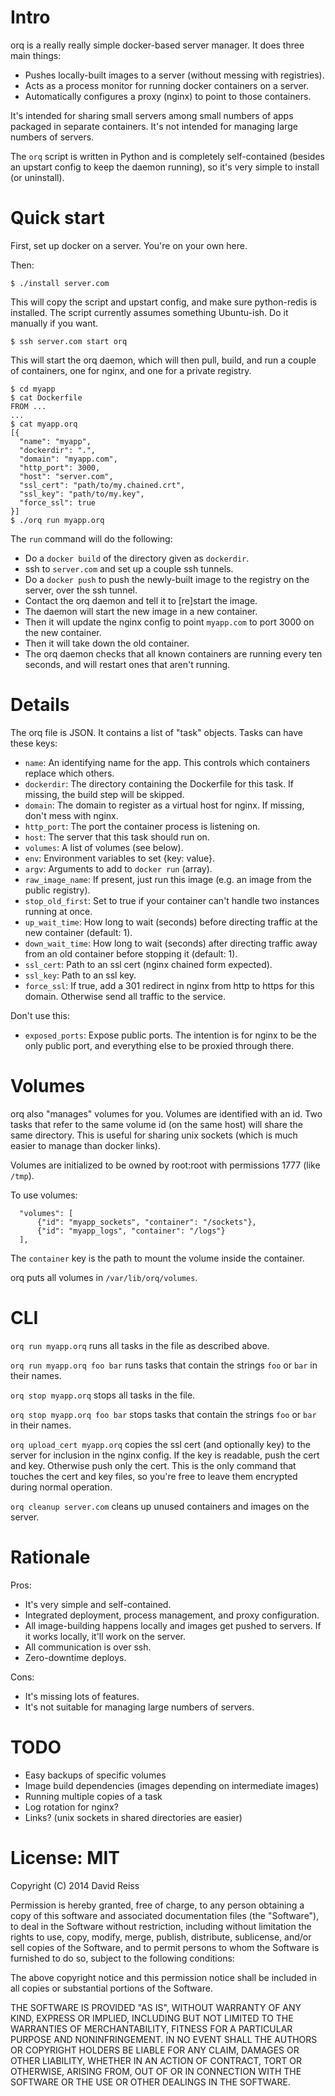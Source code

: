 
Intro
=====

orq is a really really simple docker-based server manager. It does three main
things:

- Pushes locally-built images to a server (without messing with registries).
- Acts as a process monitor for running docker containers on a server.
- Automatically configures a proxy (nginx) to point to those containers.

It's intended for sharing small servers among small numbers of apps packaged in
separate containers. It's not intended for managing large numbers of servers.

The `orq` script is written in Python and is completely self-contained (besides
an upstart config to keep the daemon running), so it's very simple to install
(or uninstall).


Quick start
===========

First, set up docker on a server. You're on your own here.

Then:

```
$ ./install server.com
```

This will copy the script and upstart config, and make sure python-redis is
installed. The script currently assumes something Ubuntu-ish. Do it manually if
you want.

```
$ ssh server.com start orq
```

This will start the orq daemon, which will then pull, build, and run a couple of
containers, one for nginx, and one for a private registry.

```
$ cd myapp
$ cat Dockerfile
FROM ...
...
$ cat myapp.orq
[{
  "name": "myapp",
  "dockerdir": ".",
  "domain": "myapp.com",
  "http_port": 3000,
  "host": "server.com",
  "ssl_cert": "path/to/my.chained.crt",
  "ssl_key": "path/to/my.key",
  "force_ssl": true
}]
$ ./orq run myapp.orq
```

The `run` command will do the following:

- Do a `docker build` of the directory given as `dockerdir`.
- ssh to `server.com` and set up a couple ssh tunnels.
- Do a `docker push` to push the newly-built image to the registry on the
  server, over the ssh tunnel.
- Contact the orq daemon and tell it to [re]start the image.
- The daemon will start the new image in a new container.
- Then it will update the nginx config to point `myapp.com` to port 3000 on
  the new container.
- Then it will take down the old container.
- The orq daemon checks that all known containers are running every ten seconds,
  and will restart ones that aren't running.


Details
=======

The orq file is JSON. It contains a list of "task" objects. Tasks can have these
keys:

- `name`: An identifying name for the app. This controls which containers
  replace which others.
- `dockerdir`: The directory containing the Dockerfile for this task. If
  missing, the build step will be skipped.
- `domain`: The domain to register as a virtual host for nginx. If missing,
  don't mess with nginx.
- `http_port`: The port the container process is listening on.
- `host`: The server that this task should run on.
- `volumes`: A list of volumes (see below).
- `env`: Environment variables to set {key: value}.
- `argv`: Arguments to add to `docker run` (array).
- `raw_image_name`: If present, just run this image (e.g. an image from the
  public registry).
- `stop_old_first`: Set to true if your container can't handle two instances
  running at once.
- `up_wait_time`: How long to wait (seconds) before directing traffic at the
  new container (default: 1).
- `down_wait_time`: How long to wait (seconds) after directing traffic away
  from an old container before stopping it (default: 1).
- `ssl_cert`: Path to an ssl cert (nginx chained form expected).
- `ssl_key`: Path to an ssl key.
- `force_ssl`: If true, add a 301 redirect in nginx from http to https for this
  domain. Otherwise send all traffic to the service.

Don't use this:

- `exposed_ports`: Expose public ports. The intention is for nginx to be the
  only public port, and everything else to be proxied through there.


Volumes
=======

orq also "manages" volumes for you. Volumes are identified with an id. Two tasks
that refer to the same volume id (on the same host) will share the same
directory. This is useful for sharing unix sockets (which is much easier to
manage than docker links).

Volumes are initialized to be owned by root:root with permissions 1777 (like
`/tmp`).

To use volumes:

```
  "volumes": [
      {"id": "myapp_sockets", "container": "/sockets"},
      {"id": "myapp_logs", "container": "/logs"}
  ],
```

The `container` key is the path to mount the volume inside the container.

orq puts all volumes in `/var/lib/orq/volumes`.


CLI
===

`orq run myapp.orq` runs all tasks in the file as described above.

`orq run myapp.orq foo bar` runs tasks that contain the strings `foo` or `bar` in their names.

`orq stop myapp.orq` stops all tasks in the file.

`orq stop myapp.orq foo bar` stops tasks that contain the strings `foo` or `bar` in their names.

`orq upload_cert myapp.orq` copies the ssl cert (and optionally key) to the
server for inclusion in the nginx config. If the key is readable, push the cert
and key. Otherwise push only the cert. This is the only command that touches the
cert and key files, so you're free to leave them encrypted during normal
operation.

`orq cleanup server.com` cleans up unused containers and images on the server.


Rationale
=========

Pros:

- It's very simple and self-contained.
- Integrated deployment, process management, and proxy configuration.
- All image-building happens locally and images get pushed to servers. If it
  works locally, it'll work on the server.
- All communication is over ssh.
- Zero-downtime deploys.

Cons:

- It's missing lots of features.
- It's not suitable for managing large numbers of servers.


TODO
====

- Easy backups of specific volumes
- Image build dependencies (images depending on intermediate images)
- Running multiple copies of a task
- Log rotation for nginx?
- Links? (unix sockets in shared directories are easier)



License: MIT
============

Copyright (C) 2014 David Reiss

Permission is hereby granted, free of charge, to any person obtaining a copy of
this software and associated documentation files (the "Software"), to deal in
the Software without restriction, including without limitation the rights to
use, copy, modify, merge, publish, distribute, sublicense, and/or sell copies of
the Software, and to permit persons to whom the Software is furnished to do so,
subject to the following conditions:

The above copyright notice and this permission notice shall be included in all
copies or substantial portions of the Software.

THE SOFTWARE IS PROVIDED "AS IS", WITHOUT WARRANTY OF ANY KIND, EXPRESS OR
IMPLIED, INCLUDING BUT NOT LIMITED TO THE WARRANTIES OF MERCHANTABILITY, FITNESS
FOR A PARTICULAR PURPOSE AND NONINFRINGEMENT. IN NO EVENT SHALL THE AUTHORS OR
COPYRIGHT HOLDERS BE LIABLE FOR ANY CLAIM, DAMAGES OR OTHER LIABILITY, WHETHER
IN AN ACTION OF CONTRACT, TORT OR OTHERWISE, ARISING FROM, OUT OF OR IN
CONNECTION WITH THE SOFTWARE OR THE USE OR OTHER DEALINGS IN THE SOFTWARE.

